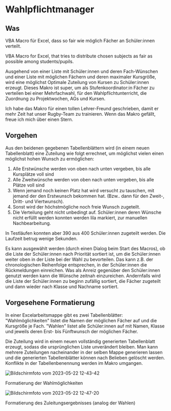 # Wahlpflichtmanager

## Was
VBA Macro für Excel, dass so fair wie möglich Fächer an Schüler:innen verteilt.

VBA Macro for Excel, that tries to distribute chosen subjects as fair as possible among students/pupils.

Ausgehend von einer Liste mit Schüler:innen und deren Fach-Wünschen und einer Liste mit möglichen Fächern und deren maximaler Kursgröße, wird eine möglichst Optimale Zuteilung von Kursen zu Schüler:innen erzeugt. Dieses Makro ist super, um als Stufenkoordinator:in  Fächer zu verteilen bei einer Mehrfachwahl, für den Wahlpflichtunterricht, die Zuordnung zu Projektwochen, AGs und Kursen.

Ich habe das Makro für einen tollen Lehrer-Freund geschrieben, damit er mehr Zeit hat unser Rugby-Team zu trainieren. Wenn das Makro gefällt, freue ich mich über einen Stern.


## Vorgehen
Aus den beidenen gegebenen Tabellenblättern wird (in einem neuen Tabellenblatt) eine Zuteilung wie folgt errechnet, um möglichst vielen einen möglichst hohen Wunsch zu ermöglichen:
1. Alle Erstwünsche werden von oben nach unten vergeben, bis alle Kursplätze voll sind
2. Alle Zweitwünsche werden von oben nach unten vergeben, bis alle Plätze voll sind
3. Wenn jemand noch keinen Platz hat wird versucht zu tauschen, mit jemand der den Erstwunsch bekommen hat. (Bzw.. dann für den Zweit-, Dritt- und Viertwunsch).
4. Sonst wird der höchstmögliche noch freie Wunsch zugeteilt.
5. Die Verteilung geht nicht unbedingt auf. Schüler:innen deren Wünsche nicht erfüllt werden konnten werden lila markiert, zur manuellen Nachbearbeitung.

In Testläufen konnten aber 390 aus 400 Schüler:innen zugeteilt werden. Die Laufzeit betrug wenige Sekunden.

Es kann ausgewählt werden (durch einen Dialog beim Start des Macros), ob die Liste der Schüler:innen nach Priorität sortiert ist, um die Schüler:innen weiter oben in der Liste bei der Wahl zu bevorteilen. Das kann z.B. der chronologischen Reihenfolge entsprechen, in der Schüler:innen die Rückmeldungen einreichen. Was als Anreiz gegenüber den Schüler:innen genutzt werden kann die Wünsche zeitnah einzureichen.
Andernfalls wird die Liste der Schüler:innen zu beginn zufällig sortiert, die Fächer zugeteilt und dann wieder nach Klasse und Nachname sortiert.


## Vorgesehene Formatierung
In einer Excelarbeitsmappe gibt es zwei Tabellenblätter:
"Wahlmöglichkeiten" listet die Namen der möglichen Fächer auf und die Kursgröße je Fach.
"Wahlen" listet alle Schüler:innen auf mit Namen, Klasse und jeweils deren Erst- bis Fünftwunsch der möglichen Fächer.

Die Zuteilung wird in einem neuen vollständig generierten Tabellenblatt erzeugt, sodass die ursprünglichen Liste unverändert bleiben. Man kann mehrere Zuteilungen nacheinander in der selben Mappe generieren lassen und die generierten Tabellenblätter können nach Belieben gelöscht werden. Konflikte in der Tabellenbenennung werden im Makro umgangen.


![Bildschirmfoto vom 2023-05-22 12-43-42](https://github.com/epoell/Wahlpflichtmanager/assets/47521842/9f4a94b3-40cc-4fa2-85a9-f28bea24e1e6)

Formatierung der Wahlmöglichkeiten

![Bildschirmfoto vom 2023-05-22 12-47-20](https://github.com/epoell/Wahlpflichtmanager/assets/47521842/8c9b62a9-ebd8-4c3a-b74a-9a9d4c54db42)

Formatierung des Zuleitungsergebnisses (analog der Wahlen)

